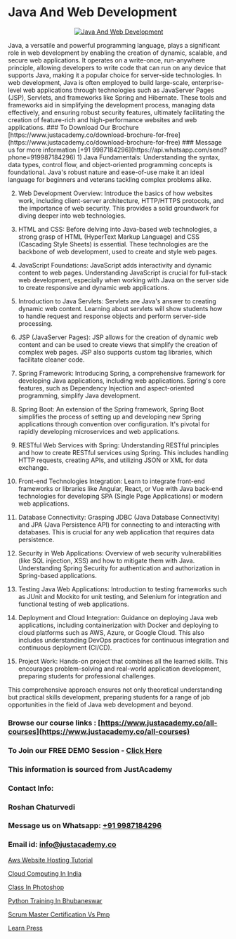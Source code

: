 # Java And Web Development

<p align="center">
  <a href="https://justacademy.co/course-detail/core-java-training">
    <img src="https://justacademy.co/storage2/course_image/1677245426_course_image.webp" alt="Java And Web Development">
  </a>
</p>
Java, a versatile and powerful programming language, plays a significant role in web development by enabling the creation of dynamic, scalable, and secure web applications. It operates on a write-once, run-anywhere principle, allowing developers to write code that can run on any device that supports Java, making it a popular choice for server-side technologies. In web development, Java is often employed to build large-scale, enterprise-level web applications through technologies such as JavaServer Pages (JSP), Servlets, and frameworks like Spring and Hibernate. These tools and frameworks aid in simplifying the development process, managing data effectively, and ensuring robust security features, ultimately facilitating the creation of feature-rich and high-performance websites and web applications.
### To Download Our Brochure [https://www.justacademy.co/download-brochure-for-free](https://www.justacademy.co/download-brochure-for-free)
### Message us for more information [+91 9987184296](https://api.whatsapp.com/send?phone=919987184296)
1) Java Fundamentals: Understanding the syntax, data types, control flow, and object-oriented programming concepts is foundational. Java's robust nature and ease-of-use make it an ideal language for beginners and veterans tackling complex problems alike.

2) Web Development Overview: Introduce the basics of how websites work, including client-server architecture, HTTP/HTTPS protocols, and the importance of web security. This provides a solid groundwork for diving deeper into web technologies.

3) HTML and CSS: Before delving into Java-based web technologies, a strong grasp of HTML (HyperText Markup Language) and CSS (Cascading Style Sheets) is essential. These technologies are the backbone of web development, used to create and style web pages.

4) JavaScript Foundations: JavaScript adds interactivity and dynamic content to web pages. Understanding JavaScript is crucial for full-stack web development, especially when working with Java on the server side to create responsive and dynamic web applications.

5) Introduction to Java Servlets: Servlets are Java's answer to creating dynamic web content. Learning about servlets will show students how to handle request and response objects and perform server-side processing.

6) JSP (JavaServer Pages): JSP allows for the creation of dynamic web content and can be used to create views that simplify the creation of complex web pages. JSP also supports custom tag libraries, which facilitate cleaner code.

7) Spring Framework: Introducing Spring, a comprehensive framework for developing Java applications, including web applications. Spring's core features, such as Dependency Injection and aspect-oriented programming, simplify Java development.

8) Spring Boot: An extension of the Spring framework, Spring Boot simplifies the process of setting up and developing new Spring applications through convention over configuration. It's pivotal for rapidly developing microservices and web applications.

9) RESTful Web Services with Spring: Understanding RESTful principles and how to create RESTful services using Spring. This includes handling HTTP requests, creating APIs, and utilizing JSON or XML for data exchange.

10) Front-end Technologies Integration: Learn to integrate front-end frameworks or libraries like Angular, React, or Vue with Java back-end technologies for developing SPA (Single Page Applications) or modern web applications.

11) Database Connectivity: Grasping JDBC (Java Database Connectivity) and JPA (Java Persistence API) for connecting to and interacting with databases. This is crucial for any web application that requires data persistence.

12) Security in Web Applications: Overview of web security vulnerabilities (like SQL injection, XSS) and how to mitigate them with Java. Understanding Spring Security for authentication and authorization in Spring-based applications.

13) Testing Java Web Applications: Introduction to testing frameworks such as JUnit and Mockito for unit testing, and Selenium for integration and functional testing of web applications. 

14) Deployment and Cloud Integration: Guidance on deploying Java web applications, including containerization with Docker and deploying to cloud platforms such as AWS, Azure, or Google Cloud. This also includes understanding DevOps practices for continuous integration and continuous deployment (CI/CD).

15) Project Work: Hands-on project that combines all the learned skills. This encourages problem-solving and real-world application development, preparing students for professional challenges.

This comprehensive approach ensures not only theoretical understanding but practical skills development, preparing students for a range of job opportunities in the field of Java web development and beyond.

### Browse our course links : [https://www.justacademy.co/all-courses](https://www.justacademy.co/all-courses) 
### To Join our FREE DEMO Session - [Click Here](https://www.justacademy.co/register-for-course-demo)


### This information is sourced from JustAcademy
### Contact Info:
### Roshan Chaturvedi
### Message us on Whatsapp: [+91 9987184296](https://api.whatsapp.com/send?phone=919987184296)
### Email id: [info@justacademy.co](mailto:info@justacademy.co)
                
[Aws Website Hosting Tutorial](https://www.linkedin.com/pulse/aws-website-hosting-tutorial-software-training-mountain-view-1jiae?trackingId=mUsTDRN%2BB2p3PRzq73IA7Q%3D%3D&lipi=urn%3Ali%3Apage%3Aorganization_admin_admin_feed_index%3B396a4c81-0a90-47a5-ad5c-c37fd268bc2b)

[Cloud Computing In India](https://www.linkedin.com/pulse/cloud-computing-india-justacademy-belfast-oaine?trackingId=8R%2FtGDRgS7cC7iLAD33qrw%3D%3D&lipi=urn%3Ali%3Apage%3Ad_flagship3_company_admin%3BZ5ESut9VQxyQx%2BjF%2F1FLaA%3D%3D)

[Class In Photoshop](https://medium.com/@mahi3106/class-in-photoshop-3c903133f02a)

[Python Training In Bhubaneswar](https://medium.com/@AkashSingh2052/python-training-in-bhubaneswar-f753639685a9)

[Scrum Master Certification Vs Pmp](https://justacademyin.github.io/justacademy/scrum-master-certification-vs-pmp)

[Learn Press](https://justacademyin.github.io/justacademy/learn-press)

